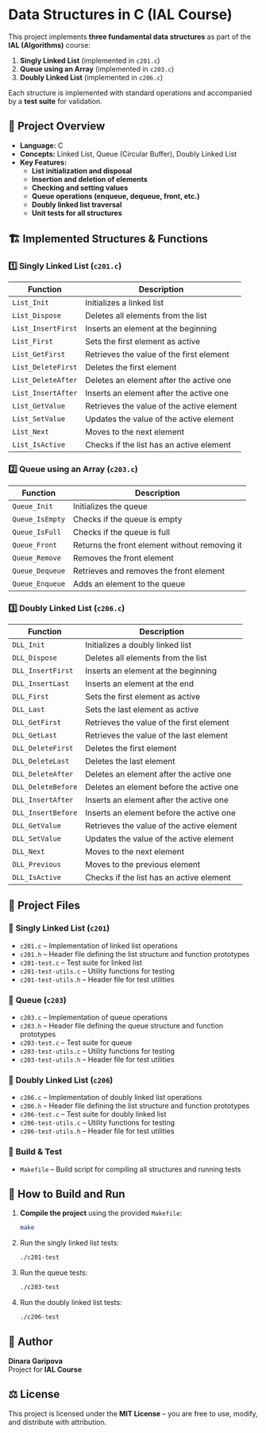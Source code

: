 # Data Structures in C (IAL Course)

This project implements **three fundamental data structures** as part of the **IAL (Algorithms)** course:
1. **Singly Linked List** (implemented in `c201.c`)
2. **Queue using an Array** (implemented in `c203.c`)
3. **Doubly Linked List** (implemented in `c206.c`)

Each structure is implemented with standard operations and accompanied by a **test suite** for validation.

## 📌 Project Overview
- **Language:** C
- **Concepts:** Linked List, Queue (Circular Buffer), Doubly Linked List
- **Key Features:**
  - **List initialization and disposal**
  - **Insertion and deletion of elements**
  - **Checking and setting values**
  - **Queue operations (enqueue, dequeue, front, etc.)**
  - **Doubly linked list traversal**
  - **Unit tests for all structures**

## 🏗️ Implemented Structures & Functions

### **1️⃣ Singly Linked List (`c201.c`)**
| Function | Description |
|----------|------------|
| `List_Init` | Initializes a linked list |
| `List_Dispose` | Deletes all elements from the list |
| `List_InsertFirst` | Inserts an element at the beginning |
| `List_First` | Sets the first element as active |
| `List_GetFirst` | Retrieves the value of the first element |
| `List_DeleteFirst` | Deletes the first element |
| `List_DeleteAfter` | Deletes an element after the active one |
| `List_InsertAfter` | Inserts an element after the active one |
| `List_GetValue` | Retrieves the value of the active element |
| `List_SetValue` | Updates the value of the active element |
| `List_Next` | Moves to the next element |
| `List_IsActive` | Checks if the list has an active element |

### **2️⃣ Queue using an Array (`c203.c`)**
| Function | Description |
|----------|------------|
| `Queue_Init` | Initializes the queue |
| `Queue_IsEmpty` | Checks if the queue is empty |
| `Queue_IsFull` | Checks if the queue is full |
| `Queue_Front` | Returns the front element without removing it |
| `Queue_Remove` | Removes the front element |
| `Queue_Dequeue` | Retrieves and removes the front element |
| `Queue_Enqueue` | Adds an element to the queue |

### **3️⃣ Doubly Linked List (`c206.c`)**
| Function | Description |
|----------|------------|
| `DLL_Init` | Initializes a doubly linked list |
| `DLL_Dispose` | Deletes all elements from the list |
| `DLL_InsertFirst` | Inserts an element at the beginning |
| `DLL_InsertLast` | Inserts an element at the end |
| `DLL_First` | Sets the first element as active |
| `DLL_Last` | Sets the last element as active |
| `DLL_GetFirst` | Retrieves the value of the first element |
| `DLL_GetLast` | Retrieves the value of the last element |
| `DLL_DeleteFirst` | Deletes the first element |
| `DLL_DeleteLast` | Deletes the last element |
| `DLL_DeleteAfter` | Deletes an element after the active one |
| `DLL_DeleteBefore` | Deletes an element before the active one |
| `DLL_InsertAfter` | Inserts an element after the active one |
| `DLL_InsertBefore` | Inserts an element before the active one |
| `DLL_GetValue` | Retrieves the value of the active element |
| `DLL_SetValue` | Updates the value of the active element |
| `DLL_Next` | Moves to the next element |
| `DLL_Previous` | Moves to the previous element |
| `DLL_IsActive` | Checks if the list has an active element |

## 📁 Project Files
### 🔹 **Singly Linked List (`c201`)**
- `c201.c` – Implementation of linked list operations
- `c201.h` – Header file defining the list structure and function prototypes
- `c201-test.c` – Test suite for linked list
- `c201-test-utils.c` – Utility functions for testing
- `c201-test-utils.h` – Header file for test utilities

### 🔹 **Queue (`c203`)**
- `c203.c` – Implementation of queue operations
- `c203.h` – Header file defining the queue structure and function prototypes
- `c203-test.c` – Test suite for queue
- `c203-test-utils.c` – Utility functions for testing
- `c203-test-utils.h` – Header file for test utilities

### 🔹 **Doubly Linked List (`c206`)**
- `c206.c` – Implementation of doubly linked list operations
- `c206.h` – Header file defining the list structure and function prototypes
- `c206-test.c` – Test suite for doubly linked list
- `c206-test-utils.c` – Utility functions for testing
- `c206-test-utils.h` – Header file for test utilities

### 🔹 **Build & Test**
- `Makefile` – Build script for compiling all structures and running tests

## 🚀 How to Build and Run
1. **Compile the project** using the provided `Makefile`:
   ```bash
   make
2. Run the singly linked list tests:
   ```bash
   ./c201-test
3. Run the queue tests:
   ```bash
   ./c203-test
4. Run the doubly linked list tests:
   ```bash
   ./c206-test
## 📝 Author
**Dinara Garipova**  
Project for **IAL Course**  

## ⚖️ License
This project is licensed under the **MIT License** – you are free to use, modify, and distribute with attribution.
